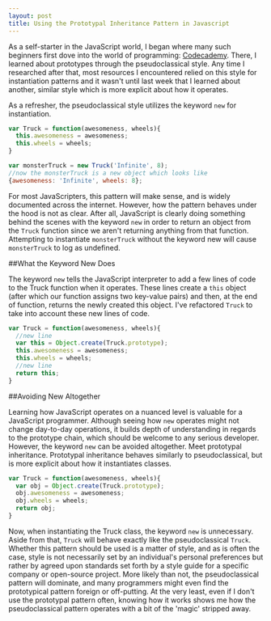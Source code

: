 ```yaml
---
layout: post
title: Using the Prototypal Inheritance Pattern in Javascript
---
```

As a self-starter in the JavaScript world, I began where many such beginners first dove into the world of programming: [Codecademy](http://codecademy.com). There, I learned about prototypes through the pseudoclassical style. Any time I researched after that, most resources I encountered relied on this style for instantiation patterns and it wasn't until last week that I learned about another, similar style which is more explicit about how it operates.

As a refresher, the pseudoclassical style utilizes the keyword `new` for instantiation.

```javascript
var Truck = function(awesomeness, wheels){
  this.awesomeness = awesomeness;
  this.wheels = wheels;
}

var monsterTruck = new Truck('Infinite', 8);
//now the monsterTruck is a new object which looks like
{awesomeness: 'Infinite', wheels: 8};
```

For most JavaScripters, this pattern will make sense, and is widely documented across the internet. However, how the pattern behaves under the hood is not as clear. After all, JavaScript is clearly doing something behind the scenes with the keyword `new` in order to return an object from the `Truck` function since we aren't returning anything from that function. Attempting to instantiate `monsterTruck` without the keyword new will cause `monsterTruck` to log as undefined.

##What the Keyword New Does

The keyword `new` tells the JavaScript interpreter to add a few lines of code to the Truck function when it operates. These lines create a `this` object (after which our function assigns two key-value pairs) and then, at the end of function, returns the newly created this object. I've refactored `Truck` to take into account these new lines of code.

```javascript
var Truck = function(awesomeness, wheels){
  //new line
  var this = Object.create(Truck.prototype);
  this.awesomeness = awesomeness;
  this.wheels = wheels;
  //new line
  return this;
}
```

##Avoiding New Altogether

Learning how JavaScript operates on a nuanced level is valuable for a JavaScript programmer. Although seeing how `new` operates might not change day-to-day operations, it builds depth of understanding in regards to the prototype chain, which should be welcome to any serious developer. However, the keyword `new` can be avoided altogether. Meet prototypal inheritance. Prototypal inheritance behaves similarly to pseudoclassical, but is more explicit about how it instantiates classes.

```javascript
var Truck = function(awesomeness, wheels){
  var obj = Object.create(Truck.prototype);
  obj.awesomeness = awesomeness;
  obj.wheels = wheels;
  return obj;
}
```
Now, when instantiating the Truck class, the keyword `new` is unnecessary. Aside from that, `Truck` will behave exactly like the pseudoclassical `Truck`. Whether this pattern should be used is a matter of style, and as is often the case, style is not necessarily set by an individual's personal preferences but rather by agreed upon standards set forth by a style guide for a specific company or open-source project. More likely than not, the pseudoclassical pattern will dominate, and many programmers might even find the prototypical pattern foreign or off-putting. At the very least, even if I don't use the prototypal pattern often, knowing how it works shows me how the pseudoclassical pattern operates with a bit of the 'magic' stripped away.